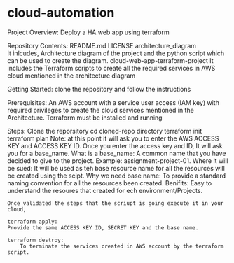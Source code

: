 # cloud-automation
Project Overview: 
	Deploy a HA web app using terraform

Repository Contents:
	README.md
	LICENSE
	architecture_diagram		
		It inlcudes, Architecture diagram of the project and the python script which can be used to create the diagram. 
	cloud-web-app-terraform-project
		It includes the Terraform scripts to create all the required services in AWS cloud mentioned in the architecture diagram 

Getting Started:
	clone the repository and follow the instructions

Prerequisites:
	An AWS account with a service user access (IAM key) with required privileges to create the cloud services mentioned in the Architecture.
	Terraform must be installed and running

Steps:
	Clone the reporsitory
	cd cloned-repo directory
	terraform init
	terraform plan
		Note: at this point it will ask you to enter the AWS ACCESS KEY and ACCESS KEY ID. Once you enter the access key and ID, It will ask you for a base_name.
	What is a base_name: A common name that you have decided to give to the project. Example: assignment-project-01.
	Where it will be sued: It will be used as teh base resource name for all the resources will be created using the scipt.
	Why we need base name: To provide a standard naming convention for all the resources been created.
	Benifits: Easy to understand the resoures that created for ech environment/Projects.

 	Once validated the steps that the scriupt is going execute it in your cloud, 

	terraform apply:
	Provide the same ACCESS KEY ID, SECRET KEY and the base name.
	
	terraform destroy:
		To terminate the services created in AWS account by the terraform script.
